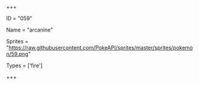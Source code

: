 




+++

ID = "059"

Name = "arcanine"

Sprites = "https://raw.githubusercontent.com/PokeAPI/sprites/master/sprites/pokemon/59.png"

Types = ['fire']

+++


